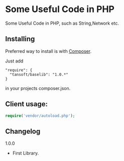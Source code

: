 Some Useful Code in PHP
========================

Some Useful Code in PHP, such as String,Network etc.

Installing
----------

Preferred way to install is with [Composer](https://getcomposer.org/).

Just add

    "require": {
      "tansoft/baselib": "1.0.*"
    }

in your projects composer.json.

Client usage:
-------------
```php
require('vendor/autoload.php');

```

Changelog
---------

1.0.0

 * First Library.
